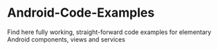# Android-Code-Examples
Find here fully working, straight-forward code examples for elementary Android components, views and services
